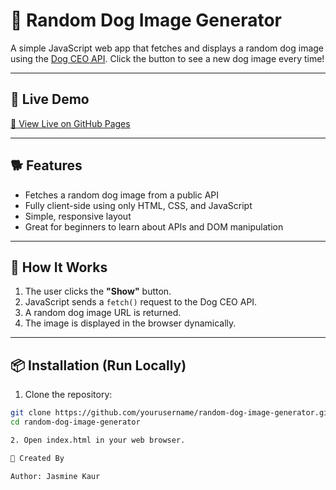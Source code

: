 # 🐶 Random Dog Image Generator

A simple JavaScript web app that fetches and displays a random dog image using the [Dog CEO API](https://dog.ceo/api/breeds/image/random). Click the button to see a new dog image every time!

---

## 🚀 Live Demo

[🔗 View Live on GitHub Pages]( https://jasminekaurvirdi.github.io/random-dog-image-generator/)  

--- 

## 🐕 Features

- Fetches a random dog image from a public API
- Fully client-side using only HTML, CSS, and JavaScript
- Simple, responsive layout
- Great for beginners to learn about APIs and DOM manipulation

---

## 🧠 How It Works

1. The user clicks the **"Show"** button.
2. JavaScript sends a `fetch()` request to the Dog CEO API.
3. A random dog image URL is returned.
4. The image is displayed in the browser dynamically.

---

## 📦 Installation (Run Locally)

1. Clone the repository:

```bash
git clone https://github.com/yourusername/random-dog-image-generator.git
cd random-dog-image-generator

2. Open index.html in your web browser.

📧 Created By

Author: Jasmine Kaur